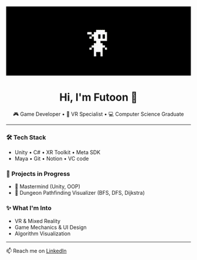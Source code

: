 <p align="center">
  <img src="https://github.com/fut11/fut11/blob/987eecc3c7877cf8c264d592a8b70082942d208c/WhatsApp-Video-2025-07-11-at-12.44.16-AM.gif" />
</p>
<h1 align="center">Hi, I'm Futoon 👾</h1>

<p align="center">
  🎮 Game Developer • 🧠 VR Specialist • 💻 Computer Science Graduate
</p>

---

### 🛠️ Tech Stack
- Unity • C# • XR Toolkit • Meta SDK
- Maya • Git • Notion • VC code

### 🔭 Projects in Progress
- 🎯 Mastermind (Unity, OOP)
- 🧩 Dungeon Pathfinding Visualizer (BFS, DFS, Dijkstra)

### ✨ What I'm Into
- VR & Mixed Reality
- Game Mechanics & UI Design
- Algorithm Visualization

---

📫 Reach me on [LinkedIn](https://www.linkedin.com/in/futoon)

